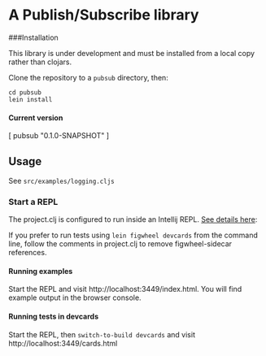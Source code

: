 # A Publish/Subscribe library

###Installation

This library is under development and must be installed from a local copy rather than clojars.

Clone the repository to a `pubsub` directory, then:
```
cd pubsub
lein install
```

#### Current version
[ pubsub "0.1.0-SNAPSHOT" ]

## Usage

See `src/examples/logging.cljs`

### Start a REPL

The project.clj is configured to run inside an Intellij REPL. [See details here](https://github.com/bhauman/lein-figwheel/wiki/Running-figwheel-in-a-Cursive-Clojure-REPL): 

If you prefer to run tests using `lein figwheel devcards` from the command line, follow the comments in project.clj to remove figwheel-sidecar references.


#### Running examples

Start the REPL and visit http://localhost:3449/index.html.
You will find example output in the browser console.

#### Running tests in devcards

Start the REPL, then `switch-to-build devcards` and visit http://localhost:3449/cards.html